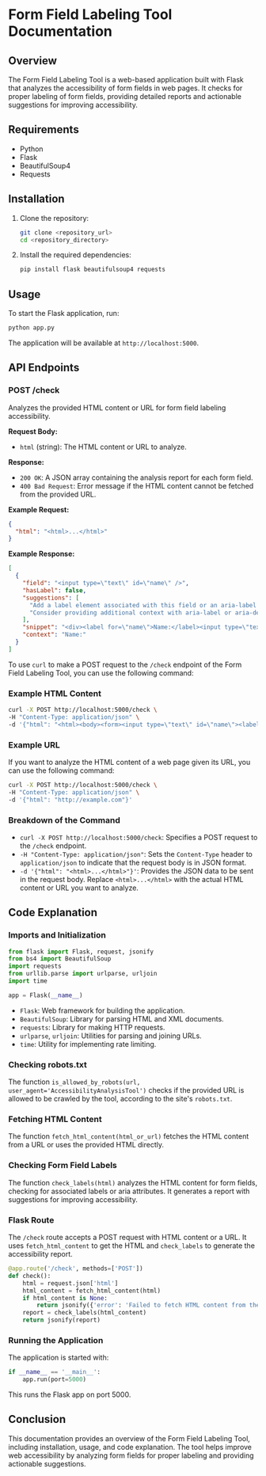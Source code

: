 # Form Field Labeling Tool Documentation

## Overview

The Form Field Labeling Tool is a web-based application built with Flask that analyzes the accessibility of form fields in web pages. It checks for proper labeling of form fields, providing detailed reports and actionable suggestions for improving accessibility.

## Requirements

- Python
- Flask
- BeautifulSoup4
- Requests

## Installation

1. Clone the repository:

   ```bash
   git clone <repository_url>
   cd <repository_directory>
   ```

2. Install the required dependencies:
   ```bash
   pip install flask beautifulsoup4 requests
   ```

## Usage

To start the Flask application, run:

```bash
python app.py
```

The application will be available at `http://localhost:5000`.

## API Endpoints

### POST /check

Analyzes the provided HTML content or URL for form field labeling accessibility.

**Request Body:**

- `html` (string): The HTML content or URL to analyze.

**Response:**

- `200 OK`: A JSON array containing the analysis report for each form field.
- `400 Bad Request`: Error message if the HTML content cannot be fetched from the provided URL.

**Example Request:**

```json
{
  "html": "<html>...</html>"
}
```

**Example Response:**

```json
[
  {
    "field": "<input type=\"text\" id=\"name\" />",
    "hasLabel": false,
    "suggestions": [
      "Add a label element associated with this field or an aria-label attribute.",
      "Consider providing additional context with aria-label or aria-describedby."
    ],
    "snippet": "<div><label for=\"name\">Name:</label><input type=\"text\" id=\"name\" /></div>",
    "context": "Name:"
  }
]
```

To use `curl` to make a POST request to the `/check` endpoint of the Form Field Labeling Tool, you can use the following command:

### Example HTML Content

```bash
curl -X POST http://localhost:5000/check \
-H "Content-Type: application/json" \
-d '{"html": "<html><body><form><input type=\"text\" id=\"name\"><label for=\"name\">Name</label></form></body></html>"}'
```

### Example URL

If you want to analyze the HTML content of a web page given its URL, you can use the following command:

```bash
curl -X POST http://localhost:5000/check \
-H "Content-Type: application/json" \
-d '{"html": "http://example.com"}'
```

### Breakdown of the Command

- `curl -X POST http://localhost:5000/check`: Specifies a POST request to the `/check` endpoint.
- `-H "Content-Type: application/json"`: Sets the `Content-Type` header to `application/json` to indicate that the request body is in JSON format.
- `-d '{"html": "<html>...</html>"}'`: Provides the JSON data to be sent in the request body. Replace `<html>...</html>` with the actual HTML content or URL you want to analyze.

## Code Explanation

### Imports and Initialization

```python
from flask import Flask, request, jsonify
from bs4 import BeautifulSoup
import requests
from urllib.parse import urlparse, urljoin
import time

app = Flask(__name__)
```

- `Flask`: Web framework for building the application.
- `BeautifulSoup`: Library for parsing HTML and XML documents.
- `requests`: Library for making HTTP requests.
- `urlparse`, `urljoin`: Utilities for parsing and joining URLs.
- `time`: Utility for implementing rate limiting.

### Checking robots.txt

The function `is_allowed_by_robots(url, user_agent='AccessibilityAnalysisTool')` checks if the provided URL is allowed to be crawled by the tool, according to the site's `robots.txt`.

### Fetching HTML Content

The function `fetch_html_content(html_or_url)` fetches the HTML content from a URL or uses the provided HTML directly.

### Checking Form Field Labels

The function `check_labels(html)` analyzes the HTML content for form fields, checking for associated labels or aria attributes. It generates a report with suggestions for improving accessibility.

### Flask Route

The `/check` route accepts a POST request with HTML content or a URL. It uses `fetch_html_content` to get the HTML and `check_labels` to generate the accessibility report.

```python
@app.route('/check', methods=['POST'])
def check():
    html = request.json['html']
    html_content = fetch_html_content(html)
    if html_content is None:
        return jsonify({'error': 'Failed to fetch HTML content from the provided URL.'}), 400
    report = check_labels(html_content)
    return jsonify(report)
```

### Running the Application

The application is started with:

```python
if __name__ == '__main__':
    app.run(port=5000)
```

This runs the Flask app on port 5000.

## Conclusion

This documentation provides an overview of the Form Field Labeling Tool, including installation, usage, and code explanation. The tool helps improve web accessibility by analyzing form fields for proper labeling and providing actionable suggestions.
